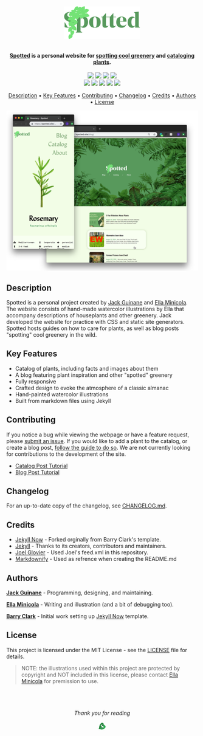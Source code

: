 
<h6 align="center">
  <br>
  <a href="https://qjack001.github.io/Spotted/"><img src="./assets/logo/spotted-logo-green@3x.png" alt="Spotted" width="200"></a>
  <br>
</h6>

<h4 align="center"><a href="https://qjack001.github.io/Spotted/">Spotted</a> is a personal website for <a href="https://qjack001.github.io/Spotted/blog">spotting cool greenery</a> and <a href="https://qjack001.github.io/Spotted/">cataloging plants</a>.</h4>

<p align="center">
  <img src="https://img.shields.io/badge/chrome-passing-brightgreen.svg">
  <img src="https://img.shields.io/badge/chrome%20mobile-passing-brightgreen.svg">
  <img src="https://img.shields.io/badge/safari-passing-brightgreen.svg">
  <img src="https://img.shields.io/badge/safari%20mobile-passing-brightgreen.svg">
  <br>
  <img src="https://img.shields.io/badge/internet%20explorer-passing-red.svg">
  <img src="https://img.shields.io/badge/firefox-passing-brightgreen.svg">
  <img src="https://img.shields.io/badge/firefox%20mobile-passing-brightgreen.svg">
  <img src="https://img.shields.io/badge/edge-passing-red.svg">
  <img src="https://img.shields.io/badge/opera-passing-brightgreen.svg">
</p>

<p align="center">
  <a href="#description">Description</a> •
  <a href="#key-features">Key Features</a> •
  <a href="#contributing">Contributing</a> •
  <a href="#changelog">Changelog</a> •
  <a href="#credits">Credits</a> •
  <a href="#authors">Authors</a> •
  <a href="#license">License</a>
</p>

![webpage screenshot](./assets/images/screenshot-2.png)

## Description

Spotted is a personal project created by [Jack Guinane](https://github.com/qjack001) and [Ella Minicola](https://github.com/Ella-Minicola). The website consists of hand-made watercolor illustrations by Ella that accompany descriptions of houseplants and other greenery. Jack developed the website for practice with CSS and static site generators. Spotted hosts guides on how to care for plants, as well as blog posts "spotting" cool greenery in the wild.

## Key Features

- Catalog of plants, including facts and images about them
- A blog featuring plant inspiration and other "spotted" greenery
- Fully responsive
- Crafted design to evoke the atmosphere of a classic almanac
- Hand-painted watercolor illustrations
- Built from markdown files using Jekyll

## Contributing

If you notice a bug while viewing the webpage or have a feature request, please [submit an issue](https://github.com/qjack001/Spotted/issues).
If you would like to add a plant to the catalog, or create a blog post, [follow the guide to do so](https://github.com/qjack001/Spotted/wiki).
We are not currently looking for contributions to the development of the site.

- [Catalog Post Tutorial](https://github.com/qjack001/Spotted/wiki/Catalog-Post-Tutorial)
- [Blog Post Tutorial](https://github.com/qjack001/Spotted/wiki/Blog-Post-Tutorial)

## Changelog

For an up-to-date copy of the changelog, see [CHANGELOG.md](https://github.com/qjack001/Spotted/blob/master/CHANGELOG.md).

## Credits

- [Jekyll Now](https://github.com/barryclark/jekyll-now/) - Forked orginally from Barry Clark's template.
- [Jekyll](https://github.com/jekyll/jekyll) - Thanks to its creators, contributors and maintainers.
- [Joel Glovier](http://joelglovier.com/writing/) - Used Joel's feed.xml in this repository.
- [Markdownify](https://github.com/amitmerchant1990/electron-markdownify) - Used as refrence when creating the README.md

## Authors

[**Jack Guinane**](https://github.com/qjack001) - Programming, designing, and maintaining.

[**Ella Minicola**](https://github.com/Ella-Minicola) - Writing and illustration (and a bit of debugging too).

[**Barry Clark**](https://github.com/barryclark/) - Initial work setting up [Jekyll Now](https://github.com/barryclark/jekyll-now/) template.

## License

This project is licensed under the MIT License - see the [LICENSE](https://github.com/qjack001/Spotted/blob/master/LICENSE) file for details. 

> NOTE: the illustrations used within this project are protected by copyright and NOT included in this license, please contact [Ella Minicola](https://github.com/Ella-Minicola) for premission to use.

<br><br>
<h6 align="center"><i>Thank you for reading</i>
<br><br><img src="./favicon.ico" width=18></h6>
